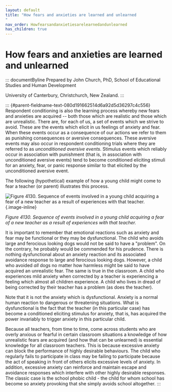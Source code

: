 ```yaml
---
layout: default
title: "How fears and anxieties are learned and unlearned 
"
nav_order: Howfearsandanxietiesarelearnedandunlearned
has_children: true
---
```

# How fears and anxieties are learned and unlearned 


::: documentByline
Prepared by John Church, PhD, School of Educational Studies and Human
Development

University of Canterbury, Christchurch, New Zealand.
:::

::: {#parent-fieldname-text-080d191662514d6a92d5d36297c4c556}
Respondent conditioning is also the learning process whereby new fears
and anxieties are acquired -- both those which are realistic and those
which are unrealistic. There are, for each of us, a set of events which
we strive to avoid. These are the events which elicit in us feelings of
anxiety and fear. When these events occur as a consequence of our
actions we refer to them as punishing consequences or aversive
consequences. These aversive events may also occur in respondent
conditioning trials where they are referred to as *unconditioned
aversive events*. Stimulus events which reliably occur in association
with punishment (that is, in association with unconditioned aversive
events) tend to become conditioned eliciting stimuli for an anxiety,
fear, or panic response similar to that elicited by the unconditioned
aversive event.

The following (hypothetical) example of how a young child might come to
fear a teacher (or parent) illustrates this process.

![Figure 4130. Sequence of events involved in a young child acquiring a
fear of a new teacher as a result of experiences with that
teacher.](../../../../../assets/images/Figure4130.png "Figure 4130. Sequence of events involved in a young child acquiring a fear of a new teacher as a result of experiences with that teacher."){.image-inline}

*Figure 4130. Sequence of events involved in a young child acquiring a
fear of a new teacher as a result of experiences with that teacher.*

It is important to remember that emotional reactions such as anxiety and
fear may be functional or they may be dysfunctional. The child who
avoids large and ferocious looking dogs would not be said to have a
"problem". On the contrary, he probably would be commended for his
prudence. There is nothing dysfunctional about an anxiety reaction and
its associated avoidance response to large and ferocious looking dogs.
However, a child who avoided *all* dogs no matter how harmless might be
said to have acquired an unrealistic fear. The same is true in the
classroom. A child who experiences mild anxiety when corrected by a
teacher is experiencing a feeling which almost all children experience.
A child who lives in dread of being corrected by their teacher has a
problem (as does the teacher).

Note that it is not the anxiety which is dysfunctional. Anxiety is a
normal human reaction to dangerous or threatening situations. What is
dysfunctional is the fact that the teacher (in this particular case) has
become a conditioned eliciting stimulus for anxiety, that is, has
acquired the power invariably to trigger anxiety in this particular
child.

Because all teachers, from time to time, come across students who are
overly anxious or fearful in certain classroom situations a knowledge of
how unrealistic fears are acquired (and how that can be unlearned) is
essential knowledge for all classroom teachers. This is because
excessive anxiety can block the performance of highly desirable
behaviours. The child who regularly fails to participate in class may be
failing to participate because the act of speaking in front of others
elicits excessive levels of anxiety. In addition, excessive anxiety can
reinforce and maintain escape and avoidance responses which interfere
with other highly desirable responses. The classic case is the school
phobic child - the child for whom school has become so anxiety provoking
that she simply avoids school altogether.
:::
